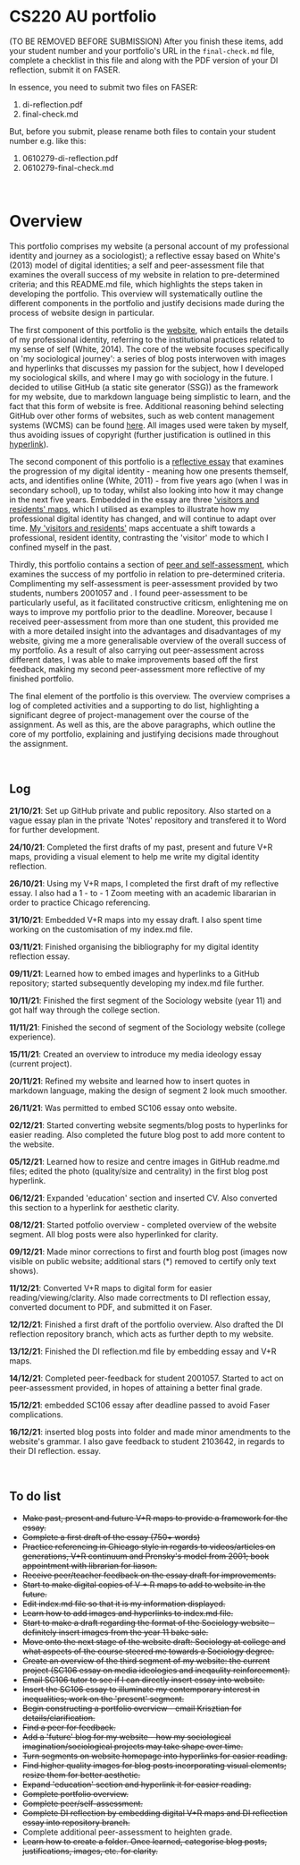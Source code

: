 # CS220 AU portfolio

(TO BE REMOVED BEFORE SUBMISSION) After you finish these items, add your student number and your portfolio's URL in the `final-check.md` file, complete a checklist in this file and along with the PDF version of your DI reflection, submit it on FASER. 

In essence, you need to submit two files on FASER:

1. di-reflection.pdf
2. final-check.md

But, before you submit, please rename both files to contain your student number e.g. like this:

1. 0610279-di-reflection.pdf
2. 0610279-final-check.md

<br> 

# Overview

This portfolio comprises my website (a personal account of my professional identity and journey as a sociologist); a reflective essay based on White's (2013) model of digital identities; a self and peer-assessment file that examines the overall success of my website in relation to pre-determined criteria; and this README.md file, which highlights the steps taken in developing the portfolio. This overview will systematically outline the different components in the portfolio and justify decisions made during the process of website design in particular.

The first component of this portfolio is the [website](https://2103461.github.io/CS220-AU-portfolio/), which entails the details of my professional identity, referring to the institutional practices related to my sense of self (White, 2014). The core of the website focuses specifically on 'my sociological journey': a series of blog posts interwoven with images and hyperlinks that discusses my passion for the subject, how I developed my sociological skills, and where I may go with sociology in the future. I decided to utilise GitHub (a static site generator (SSG)) as the framework for my website, due to markdown language being simplistic to learn, and the fact that this form of website is free. Additional reasoning behind selecting GitHub over other forms of websites, such as web content management systems (WCMS) can be found [here](2021-12-08-GitHub-justification.md). All images used were taken by myself, thus avoiding issues of copyright (further justification is outlined in this [hyperlink](2021-12-08-image-justification.md)). 

The second component of this portfolio is a [reflective essay](2021-12-13-DI-reflection-essay.md) that examines the progression of my digital identity - meaning how one presents themself, acts, and identifies online (White, 2011) - from five years ago (when I was in secondary school), up to today, whilst also looking into how it may change in the next five years. Embedded in the essay are three ['visitors and residents' maps](http://daveowhite.com/vandr/), which I utilised as examples to illustrate how my professional digital identity has changed, and will continue to adapt over time. [My 'visitors and residents'](di-reflection.md) maps accentuate a shift towards a professional, resident identity, contrasting the 'visitor' mode to which I confined myself in the past.

Thirdly, this portfolio contains a section of [peer and self-assessment](assessement.md), which examines the success of my portfolio in relation to pre-determined criteria. Complimenting my self-assessment is peer-assessment provided by two students, numbers 2001057 and  . I found peer-assessment to be particularly useful, as it facilitated constructive criticsm, enlightening me on ways to improve my portfolio prior to the deadline. Moreover, because I received peer-assessment from more than one student, this provided me with a more detailed insight into the advantages and disadvantages of my website, giving me a more generalisable overview of the overall success of my portfolio. As a result of also carrying out peer-assessment across different dates, I was able to make improvements based off the first feedback, making my second peer-assessment more reflective of my finished portfolio.

The final element of the portfolio is this overview. The overview comprises a log of completed activities and a supporting to do list, highlighting a significant degree of project-management over the course of the assignment. As well as this, are the above paragraphs, which outline the core of my portfolio, explaining and justifying decisions made throughout the assignment.

<br> 

## Log
**21/10/21**: Set up GitHub private and public repository. Also started on a vague essay plan in the private 'Notes' repository and transfered it to Word for further development.

**24/10/21**: Completed the first drafts of my past, present and future V+R maps, providing a visual element to help me write my digital identity reflection.

**26/10/21**: Using my V+R maps, I completed the first draft of my reflective essay. I also had a 1 - to - 1 Zoom meeting with an academic libararian in order to practice Chicago referencing.

**31/10/21**: Embedded V+R maps into my essay draft. I also spent time working on the customisation of my index.md file.

**03/11/21**: Finished organising the bibliography for my digital identity reflection essay.

**09/11/21**: Learned how to embed images and hyperlinks to a GitHub repository; started subsequently developing my index.md file further.

**10/11/21**: Finished the first segment of the Sociology website (year 11) and got half way through the college section.

**11/11/21**: Finished the second of segment of the Sociology website (college experience).

**15/11/21**: Created an overview to introduce my media ideology essay (current project).

**20/11/21**: Refined my website and learned how to insert quotes in markdown language, making the design of segment 2 look much smoother.

**26/11/21**: Was permitted to embed SC106 essay onto website.

**02/12/21**: Started converting website segments/blog posts to hyperlinks for easier reading. Also completed the future blog post to add more content to the website.

**05/12/21**: Learned how to resize and centre images in GitHub readme.md files; edited the photo (quality/size and centrality) in the first blog post hyperlink.

**06/12/21**: Expanded 'education' section and inserted CV. Also converted this section to a hyperlink for aesthetic clarity.

**08/12/21**: Started potfolio overview - completed overview of the website segment. All blog posts were also hyperlinked for clarity.

**09/12/21**: Made minor corrections to first and fourth blog post (images now visible on public website; additional stars (*) removed to certify only text shows).

**11/12/21**: Converted V+R maps to digital form for easier reading/viewing/clarity. Also made correctments to DI reflection essay, converted document to PDF, and submitted it on Faser.

**12/12/21**: Finished a first draft of the portfolio overview. Also drafted the DI reflection repository branch, which acts as further depth to my website.

**13/12/21**: Finished the DI reflection.md file by embedding essay and V+R maps.

**14/12/21**: Completed peer-feedback for student 2001057. Started to act on peer-assessment provided, in hopes of attaining a better final grade.

**15/12/21**: embedded SC106 essay after deadline passed to avoid Faser complications.

**16/12/21**: inserted blog posts into folder and made minor amendments to the website's grammar. I also gave feedback to student 2103642, in regards to their DI reflection. essay.

<br>

## To do list
- ~~Make past, present and future V+R maps to provide a framework for the essay.~~
- ~~Complete a first draft of the essay (750+ words)~~
- ~~Practice referencing in Chicago style in regards to videos/articles on generations, V+R continuum and Prensky's model from 2001; book appointment with librarian for liason.~~ 
- ~~Receive peer/teacher feedback on the essay draft for improvements.~~
- ~~Start to make digital copies of V + R maps to add to website in the future.~~
- ~~Edit index.md file so that it is my information displayed.~~
- ~~Learn how to add images and hyperlinks to index.md file.~~
- ~~Start to make a draft regarding the format of the Sociology website - definitely  insert images from the year 11 bake sale.~~
- ~~Move onto the next stage of the website draft: Sociology at college and what aspects of the course steered me towards a Sociology degree.~~
- ~~Create an overview of the third segment of my website: the current project (SC106 essay on media ideologies and ineqaulity reinforcement).~~
- ~~Email SC106 tutor to see if I can directly insert essay into website.~~
- ~~Insert the SC106 essay to illuminate my contemporary interest in inequalities; work on the 'present' segment.~~
- ~~Begin constructing a portfolio overview - email Krisztian for details/clarification.~~
- ~~Find a peer for feedback.~~
- ~~Add a 'future' blog for my website - how my sociological imagination/sociological projects may take shape over time.~~
- ~~Turn segments on website homepage into hyperlinks for easier reading.~~
- ~~Find higher quality images for blog posts incorporating visual elements; resize them for better aesthetic.~~
- ~~Expand 'education' section and hyperlink it for easier reading.~~
- ~~Complete portfolio overview.~~
- ~~Complete peer/self-assessment.~~
- ~~Complete DI reflection by embedding digital V+R maps and DI reflection essay into repository branch.~~
- Complete additional peer-assessment to heighten grade.
- ~~Learn how to create a folder. Once learned, categorise blog posts, justifications, images, etc. for clarity.~~

<br>
